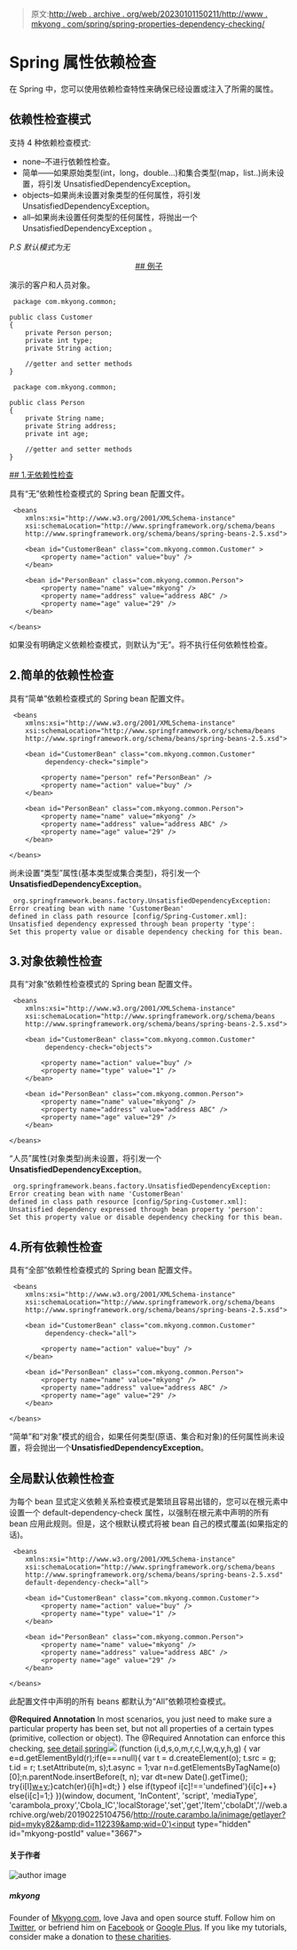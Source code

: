 > 原文:[http://web . archive . org/web/20230101150211/http://www . mkyong . com/spring/spring-properties-dependency-checking/](http://web.archive.org/web/20230101150211/http://www.mkyong.com/spring/spring-properties-dependency-checking/)

# Spring 属性依赖检查

在 Spring 中，您可以使用依赖检查特性来确保已经设置或注入了所需的属性。

## 依赖性检查模式

支持 4 种依赖检查模式:

*   none–不进行依赖性检查。
*   简单——如果原始类型(int，long，double…)和集合类型(map，list..)尚未设置，将引发 UnsatisfiedDependencyException。
*   objects–如果尚未设置对象类型的任何属性，将引发 UnsatisfiedDependencyException。
*   all–如果尚未设置任何类型的任何属性，将抛出一个 UnsatisfiedDependencyException
    。

*P.S 默认模式为无*

 <ins class="adsbygoogle" style="display:block; text-align:center;" data-ad-format="fluid" data-ad-layout="in-article" data-ad-client="ca-pub-2836379775501347" data-ad-slot="6894224149">## 例子

演示的客户和人员对象。

```
 package com.mkyong.common;

public class Customer 
{
	private Person person;
	private int type;
	private String action;

	//getter and setter methods
} 
```

```
 package com.mkyong.common;

public class Person 
{
	private String name;
	private String address;
	private int age;

	//getter and setter methods	
} 
```

 <ins class="adsbygoogle" style="display:block" data-ad-client="ca-pub-2836379775501347" data-ad-slot="8821506761" data-ad-format="auto" data-ad-region="mkyongregion">## 1.无依赖性检查

具有“无”依赖性检查模式的 Spring bean 配置文件。

```
 <beans 
	xmlns:xsi="http://www.w3.org/2001/XMLSchema-instance"
	xsi:schemaLocation="http://www.springframework.org/schema/beans
	http://www.springframework.org/schema/beans/spring-beans-2.5.xsd">

	<bean id="CustomerBean" class="com.mkyong.common.Customer" >
		<property name="action" value="buy" />
	</bean>

	<bean id="PersonBean" class="com.mkyong.common.Person">
		<property name="name" value="mkyong" />
		<property name="address" value="address ABC" />
		<property name="age" value="29" />
	</bean>

</beans> 
```

如果没有明确定义依赖检查模式，则默认为“无”。将不执行任何依赖性检查。

## 2.简单的依赖性检查

具有“简单”依赖检查模式的 Spring bean 配置文件。

```
 <beans 
	xmlns:xsi="http://www.w3.org/2001/XMLSchema-instance"
	xsi:schemaLocation="http://www.springframework.org/schema/beans
	http://www.springframework.org/schema/beans/spring-beans-2.5.xsd">

	<bean id="CustomerBean" class="com.mkyong.common.Customer" 
         dependency-check="simple">

		<property name="person" ref="PersonBean" />
		<property name="action" value="buy" />
	</bean>

	<bean id="PersonBean" class="com.mkyong.common.Person">
		<property name="name" value="mkyong" />
		<property name="address" value="address ABC" />
		<property name="age" value="29" />
	</bean>

</beans> 
```

尚未设置“类型”属性(基本类型或集合类型)，将引发一个**UnsatisfiedDependencyException**。

```
 org.springframework.beans.factory.UnsatisfiedDependencyException: 
Error creating bean with name 'CustomerBean' 
defined in class path resource [config/Spring-Customer.xml]: 
Unsatisfied dependency expressed through bean property 'type': 
Set this property value or disable dependency checking for this bean. 
```

## 3.对象依赖性检查

具有“对象”依赖性检查模式的 Spring bean 配置文件。

```
 <beans 
	xmlns:xsi="http://www.w3.org/2001/XMLSchema-instance"
	xsi:schemaLocation="http://www.springframework.org/schema/beans
	http://www.springframework.org/schema/beans/spring-beans-2.5.xsd">

	<bean id="CustomerBean" class="com.mkyong.common.Customer" 
         dependency-check="objects">

		<property name="action" value="buy" />
		<property name="type" value="1" />
	</bean>

	<bean id="PersonBean" class="com.mkyong.common.Person">
		<property name="name" value="mkyong" />
		<property name="address" value="address ABC" />
		<property name="age" value="29" />
	</bean>

</beans> 
```

“人员”属性(对象类型)尚未设置，将引发一个**UnsatisfiedDependencyException**。

```
 org.springframework.beans.factory.UnsatisfiedDependencyException: 
Error creating bean with name 'CustomerBean' 
defined in class path resource [config/Spring-Customer.xml]: 
Unsatisfied dependency expressed through bean property 'person': 
Set this property value or disable dependency checking for this bean. 
```

## 4.所有依赖性检查

具有“全部”依赖性检查模式的 Spring bean 配置文件。

```
 <beans 
	xmlns:xsi="http://www.w3.org/2001/XMLSchema-instance"
	xsi:schemaLocation="http://www.springframework.org/schema/beans
	http://www.springframework.org/schema/beans/spring-beans-2.5.xsd">

	<bean id="CustomerBean" class="com.mkyong.common.Customer" 
         dependency-check="all">

		<property name="action" value="buy" />
	</bean>

	<bean id="PersonBean" class="com.mkyong.common.Person">
		<property name="name" value="mkyong" />
		<property name="address" value="address ABC" />
		<property name="age" value="29" />
	</bean>

</beans> 
```

“简单”和“对象”模式的组合，如果任何类型(原语、集合和对象)的任何属性尚未设置，将会抛出一个**UnsatisfiedDependencyException**。

## 全局默认依赖性检查

为每个 bean 显式定义依赖关系检查模式是繁琐且容易出错的，您可以在<beans>根元素中设置一个 default-dependency-check 属性，以强制在<beans>根元素中声明的所有 bean 应用此规则。但是，这个根默认模式将被 bean 自己的模式覆盖(如果指定的话)。</beans></beans>

```
 <beans 
	xmlns:xsi="http://www.w3.org/2001/XMLSchema-instance"
	xsi:schemaLocation="http://www.springframework.org/schema/beans
	http://www.springframework.org/schema/beans/spring-beans-2.5.xsd" 
	default-dependency-check="all">

	<bean id="CustomerBean" class="com.mkyong.common.Customer">
		<property name="action" value="buy" />
		<property name="type" value="1" />
	</bean>

	<bean id="PersonBean" class="com.mkyong.common.Person">
		<property name="name" value="mkyong" />
		<property name="address" value="address ABC" />
		<property name="age" value="29" />
	</bean>

</beans> 
```

此配置文件中声明的所有 beans 都默认为“All”依赖项检查模式。

**@Required Annotation**
In most scenarios, you just need to make sure a particular property has been set, but not all properties of a certain types (primitive, collection or object). The @Required Annotation can enforce this checking, [see detail](http://web.archive.org/web/20190225104756/http://www.mkyong.com/spring/spring-dependency-checking-with-required-annotation/).[spring](http://web.archive.org/web/20190225104756/http://www.mkyong.com/tag/spring/)</ins></ins>![](../Images/6ee43a9f5056f35524cfe7f9b362890d.png) (function (i,d,s,o,m,r,c,l,w,q,y,h,g) { var e=d.getElementById(r);if(e===null){ var t = d.createElement(o); t.src = g; t.id = r; t.setAttribute(m, s);t.async = 1;var n=d.getElementsByTagName(o)[0];n.parentNode.insertBefore(t, n); var dt=new Date().getTime(); try{i[l][w+y](h,i[l][q+y](h)+'&amp;'+dt);}catch(er){i[h]=dt;} } else if(typeof i[c]!=='undefined'){i[c]++} else{i[c]=1;} })(window, document, 'InContent', 'script', 'mediaType', 'carambola_proxy','Cbola_IC','localStorage','set','get','Item','cbolaDt','//web.archive.org/web/20190225104756/http://route.carambo.la/inimage/getlayer?pid=myky82&amp;did=112239&amp;wid=0')<input type="hidden" id="mkyong-postId" value="3667">

#### 关于作者

![author image](../Images/7cfee9ba67b40dd36e0e6a2459ea7c51.png)

##### mkyong

Founder of [Mkyong.com](http://web.archive.org/web/20190225104756/http://mkyong.com/), love Java and open source stuff. Follow him on [Twitter](http://web.archive.org/web/20190225104756/https://twitter.com/mkyong), or befriend him on [Facebook](http://web.archive.org/web/20190225104756/http://www.facebook.com/java.tutorial) or [Google Plus](http://web.archive.org/web/20190225104756/https://plus.google.com/110948163568945735692?rel=author). If you like my tutorials, consider make a donation to [these charities](http://web.archive.org/web/20190225104756/http://www.mkyong.com/blog/donate-to-charity/).